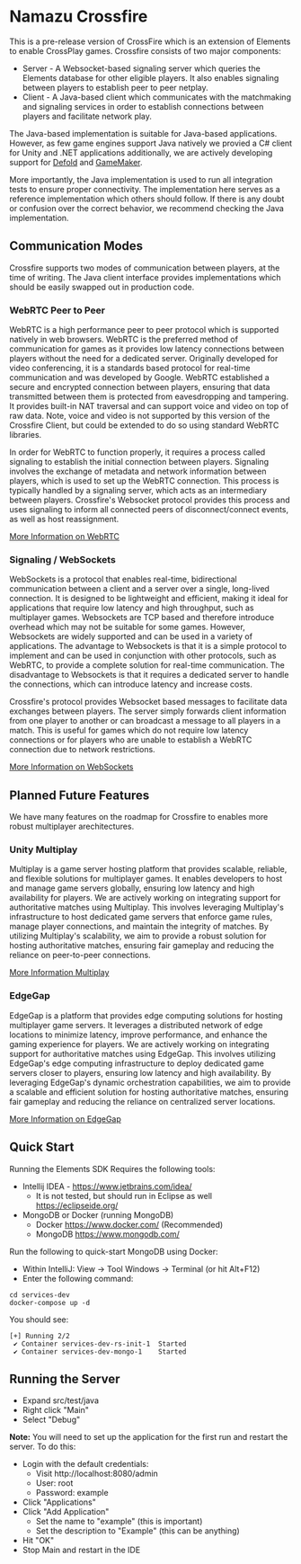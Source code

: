 # Namazu Crossfire

This is a pre-release version of CrossFire which is an extension of Elements
to enable CrossPlay games. Crossfire consists of two major components:

* Server - A Websocket-based signaling server which queries the Elements database for other eligible players. It also enables signaling between players to establish peer to peer netplay.
* Client - A Java-based client which communicates with the matchmaking and signaling services in order to establish connections between players and facilitate network play.

The Java-based implementation is suitable for Java-based applications. However, as few 
game engines support Java natively we provied a C# client for Unity and .NET applications
additionally, we are actively developing support for [Defold](https://defold.com/) and [GameMaker](https://gamemaker.io/).

More importantly, the Java implementation is used to run all integration tests to ensure proper connectivity. The implementation here serves as a reference implementation which others should follow. If there is any doubt or confusion over the correct behavior, we recommend checking the Java implementation.

## Communication Modes

Crossfire supports two modes of communication between players, at the time of writing. The Java client interface provides implementations which should be easily swapped out in production code.

### WebRTC Peer to Peer

WebRTC is a high performance peer to peer protocol which is supported natively in web browsers. WebRTC is the preferred method of communication for games as it provides low latency connections between players without the need for a dedicated server. Originally developed for video conferencing, it is a standards based protocol for real-time communication and was developed by Google. WebRTC established a secure and encrypted connection between players, ensuring that data transmitted between them is protected from eavesdropping and tampering. It provides built-in NAT traversal and can support voice and video on top of raw data. Note, voice and video is not supported by this version of the Crossfire Client, but could be extended to do so using standard WebRTC libraries.

In order for WebRTC to function properly, it requires a process called signaling to establish the initial connection between players. Signaling involves the exchange of metadata and network information between players, which is used to set up the WebRTC connection. This process is typically handled by a signaling server, which acts as an intermediary between players. Crossfire's Websocket protocol provides this process and uses signaling to inform all connected peers of disconnect/connect events, as well as host reassignment.

[More Information on WebRTC](https://webrtc.org/)

### Signaling / WebSockets

WebSockets is a protocol that enables real-time, bidirectional communication between a client and a server over a single, long-lived connection. It is designed to be lightweight and efficient, making it ideal for applications that require low latency and high throughput, such as multiplayer games. Websockets are TCP based and therefore introduce overhead which may not be suitable for some games. However, Websockets are widely supported and can be used in a variety of applications. The advantage to Websockets is that it is a simple protocol to implement and can be used in conjunction with other protocols, such as WebRTC, to provide a complete solution for real-time communication. The disadvantage to Websockets is that it requires a dedicated server to handle the connections, which can introduce latency and increase costs.

Crossfire's protocol provides Websocket based messages to facilitate data exchanges between players. The server simply forwards client information from one player to another or can broadcast a message to all players in a match. This is useful for games which do not require low latency connections or for players who are unable to establish a WebRTC connection due to network restrictions.

[More Information on WebSockets](https://developer.mozilla.org/en-US/docs/Web/API/WebSockets_API)

## Planned Future Features

We have many features on the roadmap for Crossfire to enables more robust multiplayer arechitectures.

### Unity Multiplay

Multiplay is a game server hosting platform that provides scalable, reliable, and flexible solutions for multiplayer games. It enables developers to host and manage game servers globally, ensuring low latency and high availability for players. We are actively working on integrating support for authoritative matches using Multiplay. This involves leveraging Multiplay's infrastructure to host dedicated game servers that enforce game rules, manage player connections, and maintain the integrity of matches. By utilizing Multiplay's scalability, we aim to provide a robust solution for hosting authoritative matches, ensuring fair gameplay and reducing the reliance on peer-to-peer connections.

[More Information Multiplay](https://www.unity.com/products/multiplay)

### EdgeGap

EdgeGap is a platform that provides edge computing solutions for hosting multiplayer game servers. It leverages a distributed network of edge locations to minimize latency, improve performance, and enhance the gaming experience for players. We are actively working on integrating support for authoritative matches using EdgeGap. This involves utilizing EdgeGap's edge computing infrastructure to deploy dedicated game servers closer to players, ensuring low latency and high availability. By leveraging EdgeGap's dynamic orchestration capabilities, we aim to provide a scalable and efficient solution for hosting authoritative matches, ensuring fair gameplay and reducing the reliance on centralized server locations.

[More Information on EdgeGap](https://edgegap.com/)

## Quick Start

Running the Elements SDK Requires the following tools:

* Intellij IDEA - https://www.jetbrains.com/idea/
  * It is not tested, but should run in Eclipse as well https://eclipseide.org/
* MongoDB or Docker (running MongoDB)
  * Docker https://www.docker.com/ (Recommended)
  * MongoDB https://www.mongodb.com/

Run the following to quick-start MongoDB using Docker:

* Within IntelliJ: View -> Tool Windows -> Terminal (or hit Alt+F12)
* Enter the following command:
```aiignore
cd services-dev
docker-compose up -d
```
You should see:
```aiignore
[+] Running 2/2
 ✔ Container services-dev-rs-init-1  Started                                   
 ✔ Container services-dev-mongo-1    Started  
```

## Running the Server

* Expand src/test/java
* Right click "Main"
* Select "Debug"

**Note:** You will need to set up the application for the first run and restart
the server. To do this:

* Login with the default credentials:
  * Visit http://localhost:8080/admin
  * User: root
  * Password: example
* Click "Applications"
* Click "Add Application"
  * Set the name to "example" (this is important)
  * Set the description to "Example" (this can be anything)
* Hit "OK"
* Stop Main and restart in the IDE

